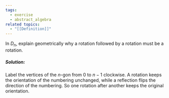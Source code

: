 ```yaml
---
tags:
  - exercise
  - abstract_algebra
related topics:
  - "[[Definition]]"
---
```

In $D_n$, explain geometrically why a rotation followed by a rotation must be a rotation.
##### Solution:
Label the vertices of the $n$-gon from $0$ to $n-1$ clockwise. A rotation keeps the orientation of the numbering unchanged, while a reflection flips the direction of the numbering. So one rotation after another keeps the original orientation.